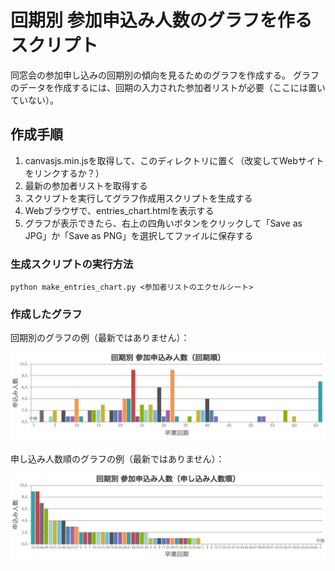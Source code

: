 # 回期別 参加申込み人数のグラフを作るスクリプト

同窓会の参加申し込みの回期別の傾向を見るためのグラフを作成する。
グラフのデータを作成するには、回期の入力された参加者リストが必要（ここには置いていない）。

## 作成手順

1. canvasjs.min.jsを取得して、このディレクトリに置く（改変してWebサイトをリンクするか？）
1. 最新の参加者リストを取得する
1. スクリプトを実行してグラフ作成用スクリプトを生成する
1. Webブラウザで、entries_chart.htmlを表示する
1. グラフが表示できたら、右上の四角いボタンをクリックして「Save as JPG」か「Save as PNG」を選択してファイルに保存する

### 生成スクリプトの実行方法

```shell
python make_entries_chart.py <参加者リストのエクセルシート>
```

### 作成したグラフ

回期別のグラフの例（最新ではありません）：

![回期順のグラフ](EntriesChart1.png)

申し込み人数順のグラフの例（最新ではありません）：

![申し込み人数順のグラフ](EntriesChart2.png)
